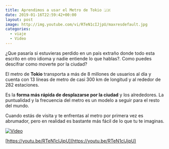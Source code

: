 ```yaml
---
title: Aprendimos a usar el Metro de Tokio 🇯🇵
date: 2019-01-16T22:59:42+00:00
layout: post
image: http://img.youtube.com/vi/RTeN1cIJjpU/maxresdefault.jpg
categories:
  - viaje
  - Video
---
```

¿Que pasaría si estuvieras perdido en un país extraño donde todo esta escrito en otro idioma y nadie entiende lo que hablas?. Como puedes descifrar como moverte por la ciudad?

El metro de **Tokio** transporta a más de 8 millones de usuarios al día y cuenta con 13 líneas de metro de casi 300 km de longitud y al rededor de 282 estaciones.

Es la **forma más rápida de desplazarse por la ciudad** y los alrededores. La puntualidad y la frecuencia del metro es un modelo a seguir para el resto del mundo.

Cuando estás de visita y te enfrentas al metro por primera vez es abrumador, pero en realidad es bastante más fácil de lo que tu te imaginas.

[![Video](http://img.youtube.com/vi/RTeN1cIJjpU/maxresdefault.jpg)](http://www.youtube.com/watch?v=RTeN1cIJjpU "Click para ver el video")

[https://youtu.be/RTeN1cIJjpU](https://youtu.be/RTeN1cIJjpU)
